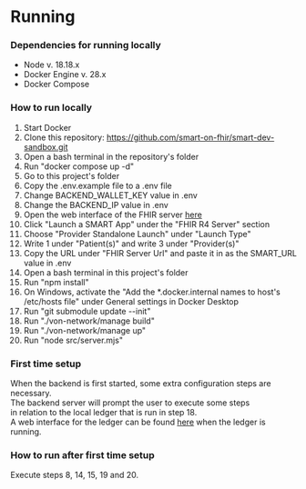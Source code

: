 # Running

### Dependencies for running locally
- Node v. 18.18.x
- Docker Engine v. 28.x
- Docker Compose

### How to run locally
1. Start Docker
2. Clone this repository: https://github.com/smart-on-fhir/smart-dev-sandbox.git
3. Open a bash terminal in the repository's folder
4. Run "docker compose up -d"
5. Go to this project's folder
6. Copy the .env.example file to a .env file
7. Change BACKEND_WALLET_KEY value in .env
8. Change the BACKEND_IP value in .env
9. Open the web interface of the FHIR server [here](http://localhost:4000/)
10. Click "Launch a SMART App" under the "FHIR R4 Server" section
11. Choose "Provider Standalone Launch" under "Launch Type"
12. Write 1 under "Patient(s)" and write 3 under "Provider(s)"
13. Copy the URL under "FHIR Server Url" and paste it in as the SMART_URL value in .env
14. Open a bash terminal in this project's folder
15. Run "npm install"
16. On Windows, activate the "Add the *.docker.internal names to host's /etc/hosts file" under General settings in Docker Desktop
17. Run "git submodule update --init"
18. Run "./von-network/manage build"
19. Run "./von-network/manage up"
20. Run "node src/server.mjs"

### First time setup
When the backend is first started, some extra configuration steps are necessary.\
The backend server will prompt the user to execute some steps\
in relation to the local ledger that is run in step 18.\
A web interface for the ledger can be found [here](http://localhost:9000)
when the ledger is running.

### How to run after first time setup
Execute steps 8, 14, 15, 19 and 20.